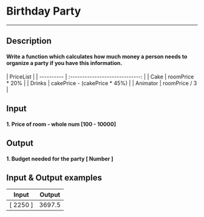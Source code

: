 # Birthday Party
---

## Description
#### Write a function which calculates how much money a person needs to organize a party if you have this information.

|                   PriceList                  |
| ---------- | :-----------------------------: |
|    Cake    |          roomPrice * 20%        |
|   Drinks   |  cakePrice - (cakePrice * 45%)  |
|  Animator  |          roomPrice / 3          |

## Input
#### 1. Price of room - whole num [100 - 10000]

## Output
#### 1. Budget needed for the party [ Number ]

## Input & Output examples

|   Input    |   Output   |
| ---------- | :--------: |
|  [ 2250 ]  |   3697.5   |